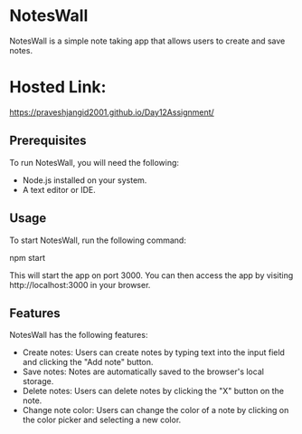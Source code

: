 # NotesWall
NotesWall is a simple note taking app that allows users to create and save notes. 
# Hosted Link:
https://praveshjangid2001.github.io/Day12Assignment/

## Prerequisites

To run NotesWall, you will need the following:

* Node.js installed on your system.
* A text editor or IDE.



## Usage

To start NotesWall, run the following command:

npm start

This will start the app on port 3000. You can then access the app by visiting http://localhost:3000 in your browser.

## Features

NotesWall has the following features:

* Create notes: Users can create notes by typing text into the input field and clicking the "Add note" button.
* Save notes: Notes are automatically saved to the browser's local storage.
* Delete notes: Users can delete notes by clicking the "X" button on the note.
* Change note color: Users can change the color of a note by clicking on the color picker and selecting a new color.





